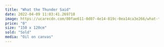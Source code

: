 ```yaml
---
title: "What the Thunder Said"
date: 2022-04-09 11:03:41.269718
image: https://ucarecdn.com/80fae611-0d07-4e14-819c-0ea14ca3e266/what-the-thunder-said.jpg
price: "0"
size: "150 x 120cm"
sold: "Sold"
media: "Oil on canvas"
---
```


